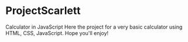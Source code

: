# ProjectScarlett
Calculator in JavaScript
Here the project for a very basic calculator using HTML, CSS, JavaScript.
Hope you'll enjoy!
